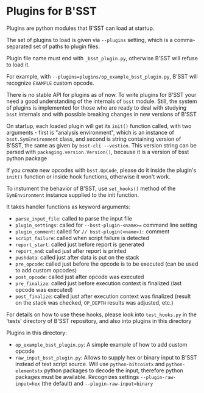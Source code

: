 # Plugins for B'SST

Plugins are python modules that B'SST can load at startup.

The set of plugins to load is given via `--plugins` setting, which is a comma-separated set of paths to plugin files.

Plugin file name must end with `_bsst_plugin.py`, otherwise B'SST will refuse to load it.

For example, with `--plugins=plugins/op_example_bsst_plugin.py`, B'SST will recognize `EXAMPLE` custom opcode.

There is no stable API for plugins as of now. To write plugins for B'SST your need a good understanding of the internals of `bsst` module. Still, the system of plugins is implemented for those who are ready to deal with studying `bsst` internals and with possible breaking changes in new versions of B'SST

On startup, each loaded plugin will get its `init()` function called, with two
arguments - first is "analysis environment", which is an instance of
`bsst.SymEnvironment` class, and second is string containing version of B'SST,
the same as given by `bsst-cli --vestion`. This version string can be parsed
with `packaging.version.Version()`, because it is a version of bsst python package

If you create new opcodes with `bsst.OpCode`, please do it inside the plugin's
`init()` function or inside hook functions, otherwise it won't work.

To instument the behavior of B'SST, use `set_hooks()` method of the
`SymEnvironment` instance supplied to the init function.

It takes handler functions as keyword arguments:

* `parse_input_file`: called to parse the input file
* `plugin_settings`: called for `--bsst-plugin-<name>=` command line setting
* `plugin_comment`: called for `// bsst-plugin(<name>):` comment
* `script_failure`: called when script failure is detected
* `report_start`: called just before report is generated
* `report_end`: called just after report is printed
* `pushdata`: called just after data is put on the stack
* `pre_opcode`: called just before the opcode is to be executed (can be used to add custom opcodes)
* `post_opcode`: called just after opcode was executed
* `pre_finalize`: called just before execution context is finalized (last opcode was executed)
* `post_finalize`: called just after execution context was finalized (result on the stack was checked, `OP_DEPTH` results was adjusted, etc.)

For details on how to use these hooks, please look into `test_hooks.py` in the 'tests' directory of B'SST repository, and also into plugins in this directory

Plugins in this directory:

* `op_example_bsst_plugin.py`: A simple example of how to add custom opcode
* `raw_input_bsst_plugin.py`: Allows to supply hex or binary input to B'SST instead of text script source. Will use `python-bitcointx` and `python-elementstx` python packages to decode the input, therefore python packages must be available. Recognizes settings `--plugin-raw-input=hex` (the default) and `--plugin-raw-input=binary`
